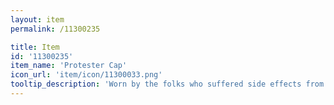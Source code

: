 ```yaml
---
layout: item
permalink: /11300235

title: Item
id: '11300235'
item_name: 'Protester Cap'
icon_url: 'item/icon/11300033.png'
tooltip_description: 'Worn by the folks who suffered side effects from a Goldus Pharmaceutical drug. They want the world to know the truth!'
---
```

